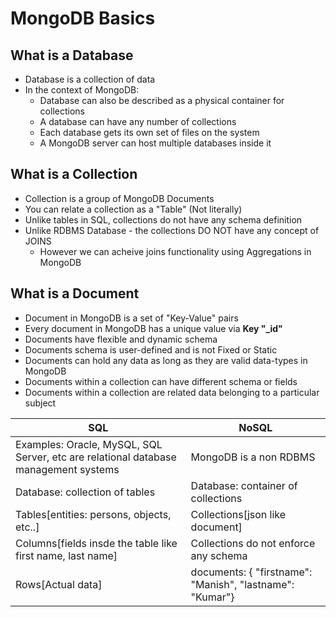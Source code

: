 # MongoDB Basics

## What is a Database

- Database is a collection of data
- In the context of MongoDB:
  - Database can also be described as a physical container for collections
  - A database can have any number of collections
  - Each database gets its own set of files on the system
  - A MongoDB server can host multiple databases inside it

## What is a Collection

- Collection is a group of MongoDB Documents
- You can relate a collection as a "Table" (Not literally)
- Unlike tables in SQL, collections do not have any schema definition
- Unlike RDBMS Database - the collections DO NOT have any concept of JOINS
  - However we can acheive joins functionality using Aggregations in MongoDB

## What is a Document

- Document in MongoDB is a set of "Key-Value" pairs
- Every document in MongoDB has a unique value via **Key "\_id"**
- Documents have flexible and dynamic schema
- Documents schema is user-defined and is not Fixed or Static
- Documents can hold any data as long as they are valid data-types in MongoDB
- Documents within a collection can have different schema or fields
- Documents within a collection are related data belonging to a particular subject

| SQL                                                                                 | NoSQL                                                    |
| ----------------------------------------------------------------------------------- | -------------------------------------------------------- |
| Examples: Oracle, MySQL, SQL Server, etc are relational database management systems | MongoDB is a non RDBMS                                   |
| Database: collection of tables                                                      | Database: container of collections                       |
| Tables[entities: persons, objects, etc..]                                           | Collections[json like document]                          |
| Columns[fields insde the table like first name, last name]                          | Collections do not enforce any schema                    |
| Rows[Actual data]                                                                   | documents: { "firstname": "Manish", "lastname": "Kumar"} |
